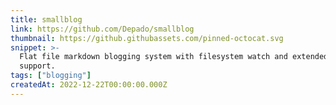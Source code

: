 ```yaml
---
title: smallblog
link: https://github.com/Depado/smallblog
thumbnail: https://github.githubassets.com/pinned-octocat.svg
snippet: >-
  Flat file markdown blogging system with filesystem watch and extended markdown
  support.
tags: ["blogging"]
createdAt: 2022-12-22T00:00:00.000Z
---
```

